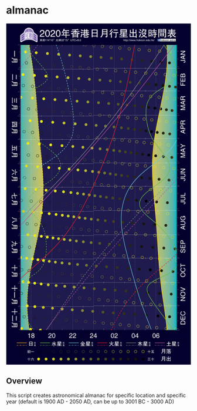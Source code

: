 # almanac
![Screenshot](almanac_2020.jpg)

## **Overview**
This script creates astronomical almanac for specific location and specific year (default is 1900 AD - 2050 AD, can be up to 3001 BC - 3000 AD)

